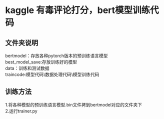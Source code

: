 # kaggle 有毒评论打分，bert模型训练代码
## 文件夹说明
bertmodel：存放各种pytorch版本的预训练语言模型  
best_model_save:存放训练好的模型  
data：训练和测试数据  
traincode:模型代码\数据处理代码\模型训练代码  
## 训练方法
1.将各种模型的预训练语言模型.bin文件拷到bertmodel对应的文件夹下  
2.运行trainer.py  